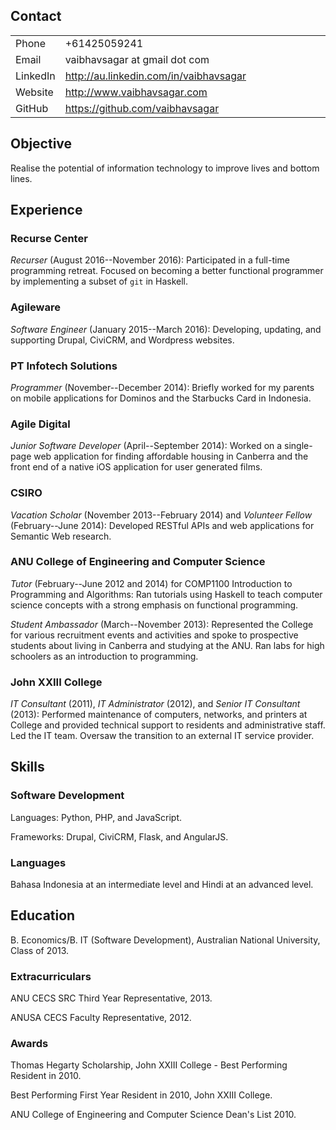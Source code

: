 Contact
-------

<table>
<colgroup>
<col width="11%" />
<col width="88%" />
</colgroup>
<tbody>
<tr class="odd">
<td align="left">Phone</td>
<td align="left">+61425059241</td>
</tr>
<tr class="even">
<td align="left">Email</td>
<td align="left"><script type="text/javascript">
<!--
h='&#x67;&#x6d;&#x61;&#x69;&#108;&#46;&#x63;&#x6f;&#x6d;';a='&#64;';n='&#118;&#x61;&#x69;&#98;&#104;&#x61;&#118;&#x73;&#x61;&#x67;&#x61;&#114;';e=n+a+h;
document.write('<a h'+'ref'+'="ma'+'ilto'+':'+e+'" clas'+'s="em' + 'ail">'+e+'<\/'+'a'+'>');
// -->
</script><noscript>&#118;&#x61;&#x69;&#98;&#104;&#x61;&#118;&#x73;&#x61;&#x67;&#x61;&#114;&#32;&#x61;&#116;&#32;&#x67;&#x6d;&#x61;&#x69;&#108;&#32;&#100;&#x6f;&#116;&#32;&#x63;&#x6f;&#x6d;</noscript></td>
</tr>
<tr class="odd">
<td align="left">LinkedIn</td>
<td align="left"><a href="http://au.linkedin.com/in/vaibhavsagar" class="uri">http://au.linkedin.com/in/vaibhavsagar</a></td>
</tr>
<tr class="even">
<td align="left">Website</td>
<td align="left"><a href="http://www.vaibhavsagar.com" class="uri">http://www.vaibhavsagar.com</a></td>
</tr>
<tr class="odd">
<td align="left">GitHub</td>
<td align="left"><a href="https://github.com/vaibhavsagar" class="uri">https://github.com/vaibhavsagar</a></td>
</tr>
</tbody>
</table>

Objective
---------

Realise the potential of information technology to improve lives and bottom lines.

Experience
----------

### Recurse Center

*Recurser* (August 2016--November 2016): Participated in a full-time programming retreat. Focused on becoming a better functional programmer by implementing a subset of `git` in Haskell.

### Agileware

*Software Engineer* (January 2015--March 2016): Developing, updating, and supporting Drupal, CiviCRM, and Wordpress websites.

### PT Infotech Solutions

*Programmer* (November--December 2014): Briefly worked for my parents on mobile applications for Dominos and the Starbucks Card in Indonesia.

### Agile Digital

*Junior Software Developer* (April--September 2014): Worked on a single-page web application for finding affordable housing in Canberra and the front end of a native iOS application for user generated films.

### CSIRO

*Vacation Scholar* (November 2013--February 2014) and *Volunteer Fellow* (February--June 2014): Developed RESTful APIs and web applications for Semantic Web research.

### ANU College of Engineering and Computer Science

*Tutor* (February--June 2012 and 2014) for COMP1100 Introduction to Programming and Algorithms: Ran tutorials using Haskell to teach computer science concepts with a strong emphasis on functional programming.

*Student Ambassador* (March--November 2013): Represented the College for various recruitment events and activities and spoke to prospective students about living in Canberra and studying at the ANU. Ran labs for high schoolers as an introduction to programming.

### John XXIII College

*IT Consultant* (2011), *IT Administrator* (2012), and *Senior IT Consultant* (2013): Performed maintenance of computers, networks, and printers at College and provided technical support to residents and administrative staff. Led the IT team. Oversaw the transition to an external IT service provider.

Skills
------

### Software Development

Languages: Python, PHP, and JavaScript.

Frameworks: Drupal, CiviCRM, Flask, and AngularJS.

### Languages

Bahasa Indonesia at an intermediate level and Hindi at an advanced level.

Education
---------

B. Economics/B. IT (Software Development), Australian National University, Class of 2013.

### Extracurriculars

ANU CECS SRC Third Year Representative, 2013.

ANUSA CECS Faculty Representative, 2012.

### Awards

Thomas Hegarty Scholarship, John XXIII College - Best Performing Resident in 2010.

Best Performing First Year Resident in 2010, John XXIII College.

ANU College of Engineering and Computer Science Dean's List 2010.
